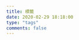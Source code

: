 ```yaml
---
title: 標籤
date: 2020-02-29 18:18:00   
type: "tags"                
comments: false            
---
```

